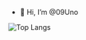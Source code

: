 - 👋 Hi, I’m @09Uno

![Top Langs](https://github-readme-stats.vercel.app/api/top-langs/?username=09Uno&theme=tokyonight)
